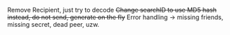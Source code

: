 Remove Recipient, just try to decode
~~Change searchID to use MD5 hash instead, do not send, generate on the fly~~
Error handling -> missing friends, missing secret, dead peer, uzw.
